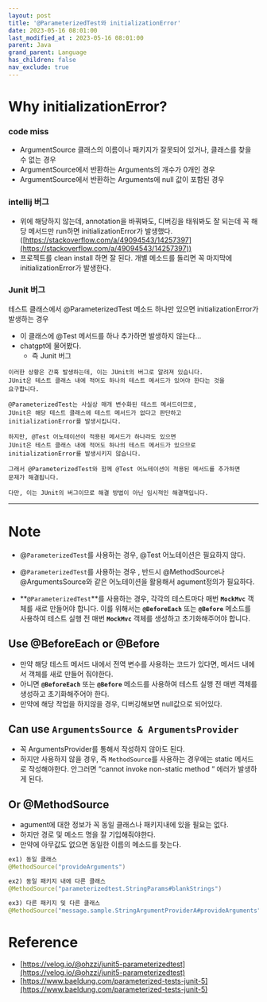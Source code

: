 ```yaml
---
layout: post
title: '@ParameterizedTest와 initializationError'
date: 2023-05-16 08:01:00
last_modified_at : 2023-05-16 08:01:00
parent: Java
grand_parent: Language
has_children: false
nav_exclude: true
---
```


# Why initializationError?

### code miss

- ArgumentSource 클래스의 이름이나 패키지가 잘못되어 있거나, 클래스를 찾을 수 없는 경우
- ArgumentSource에서 반환하는 Arguments의 개수가 0개인 경우
- ArgumentSource에서 반환하는 Arguments에 null 값이 포함된 경우

### intellij 버그

- 위에 해당하지 않는데, annotation을 바꿔봐도, 디버깅을 태워봐도 잘 되는데 꼭 해당 메서드만 run하면 initializationError가 발생했다.([https://stackoverflow.com/a/49094543/14257397](https://stackoverflow.com/a/49094543/14257397))
- 프로젝트를 clean install 하면 잘 된다. 개별 메소드를 돌리면 꼭 마지막에 initializationError가 발생한다.

### Junit 버그

테스트 클래스에서 @ParameterizedTest 메소드 하나만 있으면 initializationError가 발생하는 경우

- 이 클래스에 @Test 메서드를 하나 추가하면 발생하지 않는다…
- chatgpt에 물어봤다.
    - 즉 Junit 버그

```
이러한 상황은 간혹 발생하는데, 이는 JUnit의 버그로 알려져 있습니다. 
JUnit은 테스트 클래스 내에 적어도 하나의 테스트 메서드가 있어야 한다는 것을 
요구합니다. 

@ParameterizedTest는 사실상 매개 변수화된 테스트 메서드이므로, 
JUnit은 해당 테스트 클래스에 테스트 메서드가 없다고 판단하고 
initializationError를 발생시킵니다.

하지만, @Test 어노테이션이 적용된 메서드가 하나라도 있으면 
JUnit은 테스트 클래스 내에 적어도 하나의 테스트 메서드가 있으므로 
initializationError를 발생시키지 않습니다. 

그래서 @ParameterizedTest와 함께 @Test 어노테이션이 적용된 메서드를 추가하면 
문제가 해결됩니다. 

다만, 이는 JUnit의 버그이므로 해결 방법이 아닌 임시적인 해결책입니다.
```

---

# Note

- @`ParameterizedTest`를 사용하는 경우, @Test 어노테이션은 필요하지 않다.
- @`ParameterizedTest`를 사용하는 경우 , 반드시 @MethodSource나 @ArgumentsSource와 같은 어노테이션을 활용해서 agument정의가 필요하다.

- **`@ParameterizedTest`**를 사용하는 경우, 각각의 테스트마다 매번 **`MockMvc`** 객체를 새로 만들어야 합니다. 이를 위해서는 **`@BeforeEach`** 또는 **`@Before`** 메소드를 사용하여 테스트 실행 전 매번 **`MockMvc`** 객체를 생성하고 초기화해주어야 합니다.

## Use @BeforeEach or @Before

- 만약 해당 테스트 메서드 내에서 전역 변수를 사용하는 코드가 있다면, 메서드 내에서 객체를 새로 만들어 줘야한다.
- 아니면  **`@BeforeEach`** 또는 **`@Before`** 메소드를 사용하여 테스트 실행 전 매번 객체를 생성하고 초기화해주어야 한다.
- 만약에 해당 작업을 하지않을 경우, 디버깅해보면 null값으로 되어있다.

## Can use `ArgumentsSource & ArgumentsProvider`

- 꼭 ArgumentsProvider를 통해서 작성하지 않아도 된다.
- 하지만 사용하지 않을 경우, 즉 `MethodSource`를 사용하는 경우에는 static 메서드로 작성해야한다. 안그러면 “cannot invoke non-static method “ 에러가 발생하게 된다.

## Or @MethodSource

- agument에 대한 정보가 꼭 동일 클래스나 패키지내에 있을 필요는 없다.
- 하지만 경로 및 메소드 명을 잘 기입해줘야한다.
- 만약에 아무값도 없으면 동일한 이름의 메소드를 찾는다.

```java
ex1) 동일 클래스
@MethodSource("provideArguments")

ex2) 동일 패키지 내에 다른 클래스
@MethodSource("parameterizedtest.StringParams#blankStrings")

ex3) 다른 패키지 및 다른 클래스
@MethodSource("message.sample.StringArgumentProviderA#provideArguments")
```

# Reference

- [https://velog.io/@ohzzi/junit5-parameterizedtest](https://velog.io/@ohzzi/junit5-parameterizedtest)
- [https://www.baeldung.com/parameterized-tests-junit-5](https://www.baeldung.com/parameterized-tests-junit-5)